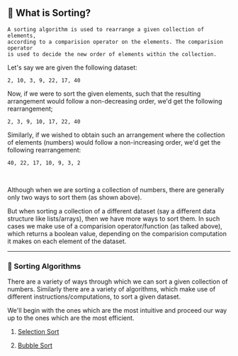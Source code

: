 ## 🔀 What is Sorting? 

```
A sorting algorithm is used to rearrange a given collection of elements, 
according to a comparision operator on the elements. The comparision operator 
is used to decide the new order of elements within the collection.
```

Let's say we are given the following dataset:
```
2, 10, 3, 9, 22, 17, 40
```

Now, if we were to sort the given elements, such that the resulting arrangement would follow a non-decreasing order, we'd get the following rearrangement;

```
2, 3, 9, 10, 17, 22, 40
```

Similarly, if we wished to obtain such an arrangement where the collection of elements (numbers) would follow a non-increasing order, we'd get the following rearrangement:

```
40, 22, 17, 10, 9, 3, 2
```

<br>

Although when we are sorting a collection of numbers, there are generally only two ways to sort them (as shown above).

But when sorting a collection of a different dataset (say a different data structure like lists/arrays), then we have more ways to sort them.
In such cases we make use of a comparision operator/function (as talked above), which returns a boolean value, depending on the comparision computation it makes on each element of the dataset.

<hr>

### 📶 Sorting Algorithms 
There are a variety of ways through which we can sort a given collection of numbers.
Similarly there are a variety of algorithms, which make use of different instructions/computations, to sort a given dataset.

We'll begin with the ones which are the most intuitive and proceed our way up to the ones which are the most efficient.

1. [Selection Sort](https://github.com/TERNION-1121/DSA-Simplified/tree/main/Algorithms/Sorting%20Algorithms/Selection%20Sort/selection-sort.md)

2. [Bubble Sort](https://github.com/TERNION-1121/DSA-Simplified/tree/main/Algorithms/Sorting%20Algorithms/Bubble%20Sort/bubble-sort.md)